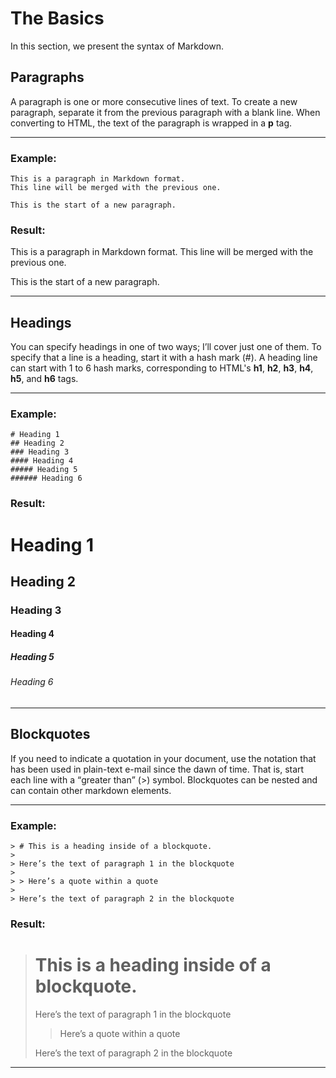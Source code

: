 # The Basics

In this section, we present the syntax of Markdown.

## Paragraphs

A paragraph is one or more consecutive lines of text. To create a new paragraph, separate it from the previous paragraph with a blank line. When converting to HTML, the text of the paragraph is wrapped in a **p** tag.

<hr>

### Example:

```
This is a paragraph in Markdown format.
This line will be merged with the previous one.

This is the start of a new paragraph.
```
### Result:

This is a paragraph in Markdown format.
This line will be merged with the previous one.

This is the start of a new paragraph.

<hr>

## Headings

You can specify headings in one of two ways; I’ll cover just one of them. To specify that a line
is a heading, start it with a hash mark (#). A heading line can start with 1 to 6 hash marks, corresponding
to HTML's **h1**, **h2**, **h3**, **h4**, **h5**, and **h6** tags.

<hr>

### Example:

```
# Heading 1
## Heading 2
### Heading 3
#### Heading 4
##### Heading 5
###### Heading 6
```
### Result:

# Heading 1
## Heading 2
### Heading 3
#### Heading 4
##### Heading 5
###### Heading 6

<hr>

## Blockquotes

If you need to indicate a quotation in your document, use the notation that has been used in
plain-text e-mail since the dawn of time. That is, start each line with a <q>greater than</q> (>)
symbol. Blockquotes can be nested and can contain other markdown elements.

<hr>

### Example:

```
> # This is a heading inside of a blockquote.
>
> Here’s the text of paragraph 1 in the blockquote
>
> > Here’s a quote within a quote
>
> Here’s the text of paragraph 2 in the blockquote
```
### Result:

> # This is a heading inside of a blockquote.
>
> Here’s the text of paragraph 1 in the blockquote
>
> > Here’s a quote within a quote
>
> Here’s the text of paragraph 2 in the blockquote

<hr>
